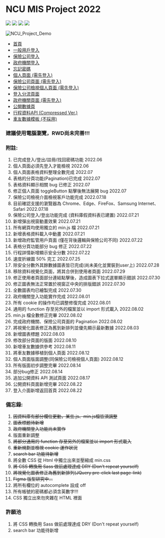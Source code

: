 # NCU MIS Project 2022

![](https://badgen.net/github/watchers/QI-XIANG/NCU_Project_Demo) ![](https://badgen.net/github/commits/QI-XIANG/NCU_Project_Demo) ![](https://badgen.net/github/last-commit/QI-XIANG/NCU_Project_Demo) ![](https://badgen.net/github/license/QI-XIANG/NCU_Project_Demo)

![NCU_Project_Demo](https://socialify.git.ci/QI-XIANG/NCU_Project_Demo/image?description=1&font=Inter&language=1&name=1&owner=1&pattern=Brick%20Wall&theme=Light)

* [首頁](https://qi-xiang.github.io/ProjectWebsite/)
* [一般用戶登入](https://qi-xiang.github.io/NCU_Project_Demo/FireBaseDemo/userLogin.html)
* [保險公司登入](https://qi-xiang.github.io/NCU_Project_Demo/FireBaseDemo/insuranceCompany_login.html)
* [政府機關登入](https://qi-xiang.github.io/NCU_Project_Demo/FireBaseDemo/Government_login.html)
* [忘記密碼](https://qi-xiang.github.io/NCU_Project_Demo/FireBaseDemo/resetPassword.html)
* [個人頁面 (需先登入)](https://qi-xiang.github.io/NCU_Project_Demo/FireBaseDemo/user_profile.html)
* [保險公司頁面 (需先登入)](https://qi-xiang.github.io/NCU_Project_Demo/FireBaseDemo/InsuranceCompany.html)
* [保險公司檢視個人頁面 (需先登入)](https://qi-xiang.github.io/NCU_Project_Demo/FireBaseDemo/insuranceCompany_UserProfile.html)
* [登入分流頁面](https://qi-xiang.github.io/NCU_Project_Demo/FireBaseDemo/login_seperation.html)
* [政府機關頁面 (需先登入)](https://qi-xiang.github.io/NCU_Project_Demo/FireBaseDemo/Government.html)
* [公開數據頁](https://qi-xiang.github.io/NCU_Project_Demo/FireBaseDemo/publicData.html)
* [行程資料API (Compressed Ver.)](https://qi-xiang.github.io/NCU_Project_Demo/FireBaseDemo/ApiTestCompressed.json)
* [車友數據模板 (不採用)](https://qi-xiang.github.io/ProjectWebsite/dashboard.html)

### 建議使用電腦瀏覽，RWD尚未完善!!!

### 附註:

1. 已完成登入/登出/註冊/找回密碼功能 2022.06
2. 個人頁面必須先登入才能檢視 2022.06
3. 個人頁面表格資料整理全數完成 2022.07
4. 表格的分頁功能(Pagination)已完成 2022.07
5. 表格資料顯示相關 bug 已修正 2022.07
6. 修正個人頁面 toggleButton 點擊後無法展開 bug 2022.07
7. 保險公司檢視介面檢視客戶功能完成 2022.07.18
8. 目前確認支援的瀏覽器為 Chrome、Edge、FireFox、Samsung Internet、Safari 2022.07.18
9. 保險公司登入/登出功能完成 (資料庫假資料表已建置) 2022.07.21
10. 新增彈出視窗動畫效果 2022.07.21
11. 所有網頁均使用獨立的 min.js 檔 2022.07.21
12. 新增表格資料載入中動畫 2022.07.21
13. 新增政府監管用戶頁面 (僅在背後邏輯與保險公司不同) 2022.07.22
14. 表格分頁功能部分 bug 修正 2022.07.22
15. 行程詳情新增顯示安全分數 2022.07.22
16. 速度折線圖 50% 完工 2022.07.25
17. 除安全分數外其餘數據圖表皆已完成(尚未美化並實裝到user上) 2022.07.28
18. 移除資料視覺化頁面，將其合併到使用者頁面 2022.07.29
19. 修正使用者頁面部分連結點擊後，造成圖表下拉式選單顯示錯誤 2022.07.30
20. 修正圖表無法正常置於視窗正中央的排版錯誤 2022.07.30
21. 全數圖表均已繪製完成 2022.07.30
22. 政府機關登入功能實作完成 2022.08.01
23. 所有 cookie 的操作均已調整修復完成 2022.08.01
24. 通用的 function 存至另外的檔案並以 import 形式載入 2022.08.02
25. min.js 檔全數修正完畢 2022.08.02
26. 完成政府機關、保險公司頁面的 Pagination 2022.08.02
27. 將視覺化圖表修正為舊到新排列並優先顯示最新數據 2022.08.03
28. 新增圖表標題 2022.08.03
29. 修改部分頁面的版面 2022.08.10 
30. 新增車友數據供參考 2022.08.11
31. 將車友數據移植到個人頁面 2022.08.12
32. 個人頁面版面調整(同保險公司檢視個人頁面) 2022.08.12
33. 所有版面初步調整完畢 2022.08.14
34. 部分bug修正 2022.08.14
35. 追加公開資料 API 測試頁面 2022.08.17 
36. 公開資料頁面新增完畢 2022.08.22
37. 登入介面新增返回首頁 2022.08.22

### 備忘錄:

1. ~~因資料庫有部分欄位更動，某些.js、min.js檔皆須調整~~
2. ~~圖表標題待新增~~
3. ~~政府機關登入功能尚未實作~~
4. 版面重新調整
5. ~~將部分通用的 function 存至另外的檔案並以 import 形式載入~~
6. ~~重新規劃並檢視 cookie 運作狀況~~
7. ~~search bar 功能待新增~~
8. 將全數 CSS 從 Html 中獨立出來並壓縮成 min.css
9. ~~將 CSS 轉換用 Sass 做前處理達成 DRY (Don't repeat yourself)~~
10. ~~將視覺化圖表修正為舊到新排列(JQuery pre-click last page-link)~~
11. ~~Figma 版型研究中...~~
12. 將所有欄位的 autocomplete 設成 off
13. 所有帳號的密碼都必須含英數字!!!
14. CSS 獨立出來勿夾雜在 HTML 裡面

### 許願池

1. 將 CSS 轉換用 Sass 做前處理達成 DRY (Don't repeat yourself)
2. search bar 功能待新增
